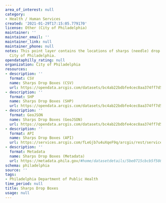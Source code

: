 ```yaml
---
area_of_interest: null
category:
- Health / Human Services
created: '2021-01-29T17:15:05.779170'
license: Other (City of Philadelphia)
maintainer: ''
maintainer_email: ''
maintainer_link: null
maintainer_phone: null
notes: This point layer contains the locations of sharps (needle) drop boxes in the
  City of Philadelphia.
opendataphilly_rating: null
organization: City of Philadelphia
resources:
- description: ''
  format: CSV
  name: Sharps Drop Boxes (CSV)
  url: https://opendata.arcgis.com/datasets/bc4ab22bdbfe4cec8aa374ff7d5cec81_0.csv
- description: ''
  format: SHP
  name: Sharps Drop Boxes (SHP)
  url: https://opendata.arcgis.com/datasets/bc4ab22bdbfe4cec8aa374ff7d5cec81_0.zip
- description: ''
  format: GeoJSON
  name: Sharps Drop Boxes (GeoJSON)
  url: https://opendata.arcgis.com/datasets/bc4ab22bdbfe4cec8aa374ff7d5cec81_0.geojson
- description: ''
  format: API
  name: Sharps Drop Boxes (API)
  url: https://services.arcgis.com/fLeGjb7u4uXqeF9q/arcgis/rest/services/Sharps_Drop_Boxes/FeatureServer/0/query?outFields=*&where=1%3D1
- description: ''
  format: Metadata
  name: Sharps Drop Boxes (Metadata)
  url: https://metadata.phila.gov/#home/datasetdetails/5be0715cbcb5f50859f6266b/representationdetails/5be0715cbcb5f50859f6266f/
schema: philadelphia
source: ''
tags:
- Philadelphia Department of Public Health
time_period: null
title: Sharps Drop Boxes
usage: null
---
```

